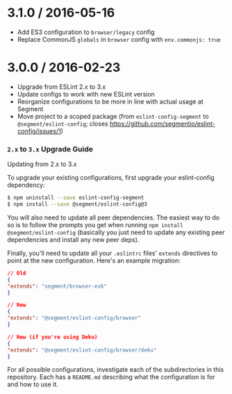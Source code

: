 3.1.0 / 2016-05-16
==================

* Add ES3 configuration to `browser/legacy` config
* Replace CommonJS `globals` in `browser` config with `env.commonjs: true`

3.0.0 / 2016-02-23
========================

* Upgrade from ESLint 2.x to 3.x
* Update configs to work with new ESLint version
* Reorganize configurations to be more in line with actual usage at Segment
* Move project to a scoped package (from `eslint-config-segment` to `@segment/eslint-config`; closes https://github.com/segmentio/eslint-config/issues/1)

### `2.x` to `3.x` Upgrade Guide

Updating from 2.x to 3.x
  
To upgrade your existing configurations, first upgrade your eslint-config dependency:

```sh
$ npm uninstall --save eslint-config-segment
$ npm install --save @segment/eslint-config@3
```

You will also need to update all peer dependencies. The easiest way to do so is to follow the prompts you get when running `npm install @segment/eslint-config` (basically you just need to update any existing peer dependencies and install any new peer deps).

Finally, you'll need to update all your `.eslintrc` files' `extends` directives to point at the new configuration. Here's an example migration:

```json
// Old
{
"extends": "segment/browser-es6"
}

// New
{
"extends": "@segment/eslint-config/browser"
}

// New (if you're using Deku)
{
"extends": "@segment/eslint-config/browser/deku"
}
```

For all possible configurations, investigate each of the subdirectories in this repository. Each has a `README.md` describing what the configuration is for and how to use it.
